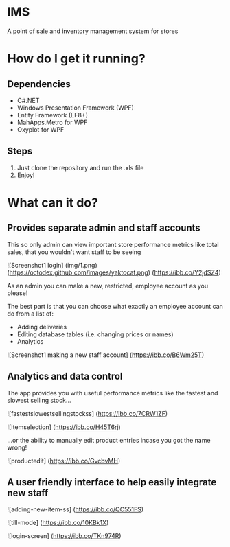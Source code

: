 # IMS

A point of sale and inventory management system for stores

# How do I get it running?
## Dependencies
* C#.NET
* Windows Presentation Framework (WPF)
* Entity Framework (EF8+)
* MahApps.Metro for WPF
* Oxyplot for WPF

## Steps
1. Just clone the repository and run the .xls file
2. Enjoy!

# What can it do?
## Provides separate admin and staff accounts
This so only admin can view important store performance metrics like total sales, that you wouldn't want staff to be seeing

![Screenshot1 login] (img/1.png)
(https://octodex.github.com/images/yaktocat.png)
(https://ibb.co/Y2jdSZ4)

As an admin you can make a new, restricted, employee account as you please!

The best part is that you can choose what exactly an employee account can do from a list of:
* Adding deliveries
* Editing database tables (i.e. changing prices or names)
* Analytics

![Screenshot1 making a new staff account]
(https://ibb.co/B6Wm25T)

## Analytics and data control
The app provides you with useful performance metrics like the fastest and slowest selling stock...

![fastestslowestsellingstockss]
(https://ibb.co/7CRW1ZF)

![Itemselection]
(https://ibb.co/H45T6rj)

...or the ability to manually edit product entries incase you got the name wrong!

![productedit]
(https://ibb.co/GvcbvMH)

## A user friendly interface to help easily integrate new staff
![adding-new-item-ss]
(https://ibb.co/QC551FS)

![till-mode]
(https://ibb.co/10KBk1X)

![login-screen]
(https://ibb.co/TKn974R)
